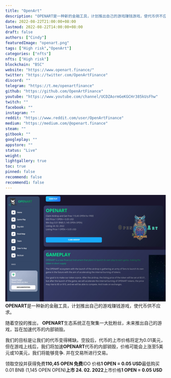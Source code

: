 ```yaml
---
title: "OpenArt"
description: "OPENART是一种新的金融工具，计划推出自己的游戏赚钱游戏，使代币供不应求。"
date: 2022-08-22T21:00:00+08:00
lastmod: 2022-08-22T14:00:00+08:00
draft: false
authors: ["Cindy"]
featuredImage: "openart.png"
tags: ["High risk","OpenArt"]
categories: ["nfts"]
nfts: ["High risk"]
blockchain: "BSC"
website: "https://www.openart.finance/"
twitter: "https://twitter.com/OpenArtFinance"
discord: ""
telegram: "https://t.me/openartfinance"
github: "https://github.com/OpenArtFinance"
youtube: "https://www.youtube.com/channel/UCDZAormGeKGCHr385kUsFhw"
twitch: ""
facebook: ""
instagram: ""
reddit: "https://www.reddit.com/user/OpenArtFinance"
medium: "https://medium.com/@openart.finance"
steam: ""
gitbook: ""
googleplay: ""
appstore: ""
status: "Live"
weight: 
lightgallery: true
toc: true
pinned: false
recommend: false
recommend1: false
---
```

![img](e3890d63497b739013.png)**OPENART**是一种新的金融工具，计划推出自己的游戏赚钱游戏，使代币供不应求。

随着空投的推出， **OPENART**生态系统正在聚集一大批粉丝，未来推出自己的游戏，旨在加速代币的内部销毁。

我们的目标是让我们的代币变得稀缺。空投后，代币的上市价格将定为0.01美元，但在游戏上线后，我们将加速**OPENART**代币的内部销毁，价格可能会上涨至5美元或10美元，我们将能够竞争. 并在交易所进行交易。

领取空投并获得免费**110,45 OPEN 免费**IDO 价格**1 OPEN = 0.05 USD**最低购买 0.01 BNB (1,145 OPEN OPEN)**上市 24. 02. 2022**上市价格**1 OPEN = 0.05 USD**